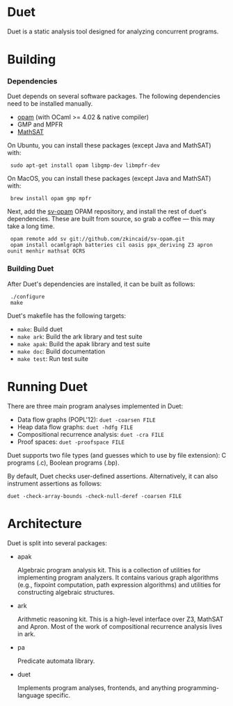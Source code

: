 Duet
====
Duet is a static analysis tool designed for analyzing concurrent programs.

Building
========

### Dependencies

Duet depends on several software packages.  The following dependencies need to be installed manually.

 + [opam](http://opam.ocaml.org) (with OCaml >= 4.02 & native compiler)
 + GMP and MPFR
 + [MathSAT](http://mathsat.fbk.eu)

On Ubuntu, you can install these packages (except Java and MathSAT) with:
```
 sudo apt-get install opam libgmp-dev libmpfr-dev
```

On MacOS, you can install these packages (except Java and MathSAT) with:
```
 brew install opam gmp mpfr
```

Next, add the [sv-opam](https://github.com/zkincaid/sv-opam) OPAM repository, and install the rest of duet's dependencies.  These are built from source, so grab a coffee &mdash; this may take a long time.
```
 opam remote add sv git://github.com/zkincaid/sv-opam.git
 opam install ocamlgraph batteries cil oasis ppx_deriving Z3 apron ounit menhir mathsat OCRS
```

### Building Duet

After Duet's dependencies are installed, it can be built as follows:
```
 ./configure
 make
```

Duet's makefile has the following targets:
 + `make`: Build duet
 + `make ark`: Build the ark library and test suite
 + `make apak`: Build the apak library and test suite
 + `make doc`: Build documentation
 + `make test`: Run test suite

Running Duet
============

There are three main program analyses implemented in Duet:

* Data flow graphs (POPL'12): `duet -coarsen FILE`
* Heap data flow graphs: `duet -hdfg FILE`
* Compositional recurrence analysis: `duet -cra FILE`
* Proof spaces: `duet -proofspace FILE`

Duet supports two file types (and guesses which to use by file extension): C programs (.c), Boolean programs (.bp).

By default, Duet checks user-defined assertions. Alternatively, it can also instrument assertions as follows:

    duet -check-array-bounds -check-null-deref -coarsen FILE


Architecture
============
Duet is split into several packages:

* apak

  Algebraic program analysis kit.  This is a collection of utilities for implementing program analyzers.  It contains various graph algorithms (e.g., fixpoint computation, path expression algorithms) and utilities for constructing algebraic structures.

* ark 

  Arithmetic reasoning kit.  This is a high-level interface over Z3, MathSAT and Apron.  Most of the work of compositional recurrence analysis lives in ark.

* pa

  Predicate automata library.

* duet

  Implements program analyses, frontends, and anything programming-language specific.
